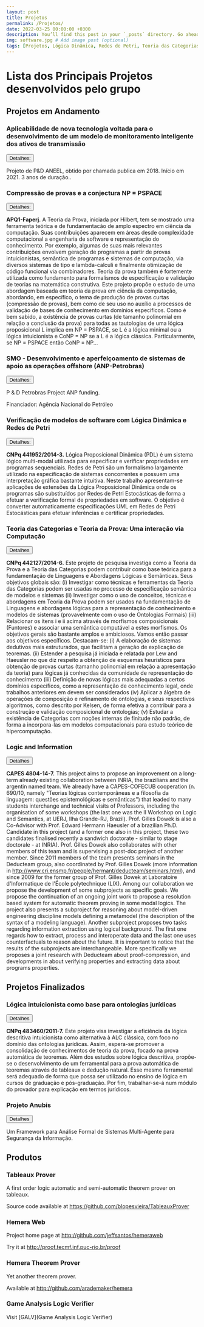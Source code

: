 ```yaml
---
layout: post
title: Projetos
permalink: /Projetos/
date: 2022-03-25 00:00:00 +0300
description: You’ll find this post in your `_posts` directory. Go ahead and edit it and re-build the site to see your changes. # Add post description (optional)
img: software.jpg # Add image post (optional)
tags: [Projetos, Lógica Dinâmica, Redes de Petri, Teoria das Categorias, Teoria da Prova, Ontologias, Theorem Prover] # add tag
---
```

# Lista dos Principais Projetos desenvolvidos pelo grupo

## Projetos em Andamento

### Aplicabilidade de nova tecnologia voltada para o desenvolvimento de um modelo de monitoramento inteligente dos ativos de transmissão
<button type="button" class="collapsible" id="projb">Detalhes:</button>

<div class="content" id="projbdata" markdown="1">

Projeto de P&D ANEEL, obtido por chamada publica em 2018. Início em 2021. 3 anos de duração..

</div>


### Compressão de provas e a conjectura NP = PSPACE 
<button type="button" class="collapsible" id="proja">Detalhes:</button>

<div class="content" id="projadata" markdown="1">

**APQ1-Faperj.** A Teoria da Prova, iniciada por Hilbert, tem se mostrado uma ferramenta teórica e de fundamentacão de amplo espectro em ciência da computação. Suas contribuições aparecem em áreas desde complexidade computacional a engenharia de software e representação do conhecimento. Por exemplo, algumas de suas mais relevantes contribuições envolvem geração de programas a partir de provas intuicionistas, semântica de programas e sistemas de computação, via diversos sistemas de tipo e lambda-calculi e finalmente otimização de código funcional via combinadores. Teoria da prova também é fortemente utilizada como fundamento para formalismos de especificação e validação de teorias na matemática construtiva. Este projeto propõe o estudo de uma abordagem baseada em teoria da prova em ciência da computação, abordando, em específico, o tema de produção de provas curtas (compressão de provas), bem como de seu uso no auxílio a processos de validação de bases de conhecimento em domínios específicos. Como é bem sabido, a existência de provas curtas (de tamanho polinomial em relação a conclusão da prova) para todas as tautologias de uma lógica proposicional L implica em NP = PSPACE, se L é a lógica minimal ou a lógica intuicionista e CoNP = NP se a L é a lógica clássica. Particularmente, se NP = PSPACE então CoNP = NP...

</div>

### SMO - Desenvolvimento e aperfeiçoamento de sistemas de apoio as operações offshore (ANP-Petrobras)

<button type="button" class="collapsible" id="proj0">Detalhes:</button>

<div class="content" id="proj0data" markdown="1">
P & D Petrobras Project ANP funding.

Financiador: Agência Nacional do Petróleo
</div>

### Verificação de modelos de software com Lógica Dinâmica e Redes de Petri

<button type="button" class="collapsible" id="proj1">Detalhes:</button>

<div class="content" id="proj1data" markdown="1">


**CNPq 441952/2014-3.** Lógica Proposicional Dinâmica (PDL) é um sistema lógico multi-modal utilizada para especificar e verificar propriedades em programas sequenciais. Redes de Petri são um formalismo largamente utilizado na especificação de sistemas concorrentes e possuem uma interpretação gráfica bastante intuitiva. Neste trabalho apresentam-se aplicações de extensões da Lógica Proposicional Dinâmica onde os programas são substituídos por Redes de Petri Estocásticas de forma a efetuar a verificação formal de propriedades em software. O objetivo é converter automaticamente especificações UML em Redes de Petri Estocásticas para efetuar inferências e certificar propriedades.

</div>

### Teoria das Categorias e Teoria da Prova: Uma interação via Computação

<button type="button" class="collapsible" id="proj2">Detalhes</button>

<div class="content" id="proj2data" markdown="1">

**CNPq 442127/2014-6.** Este projeto de pesquisa investiga como a Teoria da Prova e a Teoria das Categorias podem contribuir como base teórica para a fundamentação de Linguagens e Abordagens Lógicas e Semânticas. Seus objetivos globais são: (i) Investigar como técnicas e ferramentas da Teoria das Categorias podem ser usadas no processo de especificação semântica de modelos e sistemas (ii) Investigar como o uso de conceitos, técnicas e abordagens em Teoria da Prova podem ser usados na fundamentação de Linguagens e abordagens lógicas para a representação de conhecimento e modelos de sistemas (provavelmente com o uso de Ontologias Formais) (iii) Relacionar os ítens i e ii acima através de morfismos composicionais (Funtores) e associar uma semântica computável a estes morfismos. Os objetivos gerais são bastante amplos e ambiciosos. Vamos então passar aos objetivos específicos.  Destacam-se: (i) A elaboração de sistemas dedutivos mais estruturados, que facilitam a geração de explicação de teoremas. (ii) Estender a pesquisa já iniciada e relatada por Lew and Haeusler no que diz respeito a obtenção de esquemas heurísticos para obtenção de provas curtas (tamanho polinomial em relação a apresentação da teoria)  para lógicas já conhecidas da comunidade de representação do conhecimento (iii) Definição de novas lógicas mais adequadas a certos domínios específicos, como a representação de conhecimento legal, onde trabalhos anteriores em devem ser considerados (iv) Aplicar a álgebra de operações de composição e refinamento de ontologias, e seus respectivos algoritmos, como descrito por Kelsen,  de forma efetiva a  contribuir para a construção e validação composicional  de ontologias; (v) Estudar a existência de Categorias com noções internas de finitude não padrão, de forma a incorpora-las em modelos computacionais para estudo teórico de hipercomputação.
</div>

### Logic and Information
<button type="button" class="collapsible" id="proj3">Detalhes</button>

<div class="content" id="proj3data" markdown="1">

**CAPES 4804-14-7.** This project aims to propose an improvement on a long-term already existing collaboration between INRIA, the brazilians and the argentin named team. We already have a CAPES-COFECUB cooperation (n. 690/10, namely "Teorias lógicas contemporâneas e a filosofia da linguagem: questões epistemológicas e semânticas") that leaded to many students interchange and technical visits of Professors, including the organisation of some workshops (the last one was the II Workshop on Logic and Semantics, at UERJ, Ilha Grande-RJ, Brazil).
Prof. Gilles Dowek is also a Co-Advisor with Prof. Edward Hermann Haeusler of a brazilian Ph.D. Candidate in this project (and a former one also in this project, these two candidates finalised recently a sandwich doctorate - similar to stage doctorale - at INRIA). Prof. Gilles Dowek also collaborates with other members of this team and is supervising a post-doc project of another member.
Since 2011 members of the team presents seminars in the Deducteam group, also coordinated by Prof. Gilles Dowek (more information in <http://www.cri.ensmp.fr/people/hermant/deducteam/seminars.html>), and since 2009 for the former group of Prof. Gilles Dowek at Laboratoire d'Informatique de l'École polytechnique (LIX).
Among our collaboration we propose the development of some subprojects as specific goals.
We propose the continuation of an ongoing joint work to propose a resolution based system for automatic theorem proving in some modal logics. The project also presents a subproject for reasoning about model-driven engineering discipline models defining a metamodel (the description of the syntax of a modeling language).
Another subproject proposes two tasks regarding information extraction using logical background. The first one regards how to extract, process and interoperate data and the last one uses counterfactuals to reason about the future.
It is important to notice that the results of the subprojects are interchangeable.
More specifically we proposes a joint research with Deducteam about proof-compression, and developments in about verifying properties and extracting data about programs properties.
</div>

## Projetos Finalizados


### Lógica intuicionista como base para ontologias jurídicas
<button type="button" class="collapsible" id="proj4">Detalhes</button>

<div class="content" id="proj4data" markdown="1">

**CNPq 483460/2011-7.** Este projeto visa investigar a eficiência da lógica descritiva intuicionista como alternativa à ALC clássica, com foco no domínio das ontologias jurídicas. Assim, espera-se promover a consolidação de conhecimentos de teoria da prova, focado na prova automática de teoremas. Além dos estudos sobre lógica descritiva, propõe-se o desenvolvimento de um ferramental para a prova automática de teoremas através de tableaux e dedução natural. Esse mesmo ferramental será adequado de forma que possa ser utilizado no ensino de lógica em cursos de graduação e pós-graduação. Por fim, trabalhar-se-á num módulo do provador para explicação em termos jurídicos.
</div>

### Projeto Anubis
<button type="button" class="collapsible" id="proj5">Detalhes</button>

<div class="content" id="proj5data" markdown="1">

Um Framework para Análise Formal de Sistemas Multi-Agente para Segurança da Informação.

</div>

## Produtos

### Tableaux Prover

A first order logic automatic and semi-automatic theorem prover on tableaux.

Source code available at <https://github.com/blopesvieira/TableauxProver>


### Hemera Web

Project home page at <http://github.com/jeffsantos/hemeraweb>

Try it at <http://proof.tecmf.inf.puc-rio.br/proof>

### Hemera Theorem Prover

Yet another theorem prover.

Available at <http://github.com/arademaker/hemera>

### Game Analysis Logic Verifier

Visit [GALV](Game Analysis Logic Verifier)



<!-- Start Collapse.html -->
<script>
var coll = document.getElementsByClassName("collapsible");
var i;
for (i = 0; i < coll.length; i++) {
  coll[i].addEventListener("click", function() {
    this.classList.toggle("active");
    var content = document.getElementById(this.id+"data");
    if (content.style.display === "block") {
      content.style.display = "none";
    } else {
      content.style.display = "block";
    }
  });
}
</script>
<!-- End Collapse.html -->